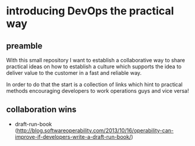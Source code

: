 # introducing DevOps the practical way

## preamble
With this small repository I want to establish a collaborative way to share practical ideas on how to establish a culture which supports the idea to deliver value to the customer in a fast and reliable way. 

In order to do that the start is a collection of links which hint to practical methods encouraging developers to work operations guys and vice versa!

## collaboration wins
* draft-run-book (http://blog.softwareoperability.com/2013/10/16/operability-can-improve-if-developers-write-a-draft-run-book/)
